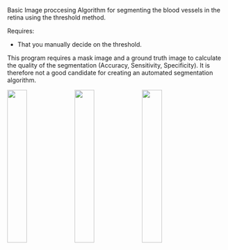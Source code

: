 Basic Image proccesing Algorithm for segmenting the blood vessels in the retina using the threshold method.

Requires:
- That you manually decide on the threshold.

This program requires a mask image and a ground truth image to calculate the quality of the segmentation (Accuracy, Sensitivity, Specificity). It is therefore not a good candidate for creating an automated segmentation algorithm.

<img src="https://cloud.githubusercontent.com/assets/16852003/20860469/48338368-b979-11e6-82af-143a0a5286ab.png" width="30%"></img> <img src="https://cloud.githubusercontent.com/assets/16852003/20860474/574d92a8-b979-11e6-9607-5ebc19fbeef0.png" width="30%"></img> <img src="https://cloud.githubusercontent.com/assets/16852003/20860475/5b2ed13e-b979-11e6-833a-f8ad56ed5e84.gif" width="30%"></img> 
